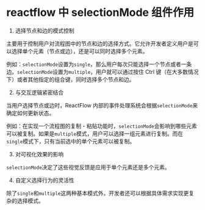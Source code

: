 # reactflow 中 selectionMode 组件作用

1. 选择节点和边的模式控制

主要用于控制用户对流程图中的节点和边的选择方式。它允许开发者定义用户是可以选择单个元素（节点或边），还是可以同时选择多个元素。

例如：`selectionMode`设置为`single`，那么用户每次只能选择一个节点或者一条边。`selectionMode`设置为`multiple`，用户就可以通过按住 Ctrl 键（在大多数情况下）或者其他指定的组合键，同时选择多个节点和边。

2. 与交互逻辑紧密结合

当用户选择节点或边时，ReactFlow 内部的事件处理系统会根据`selectionMode`来确定如何更新状态。

例如：在实现一个流程图的复制 - 粘贴功能时，`selectionMode`会影响到哪些元素可以被复制。如果是`multiple`模式，用户可以选择一组元素进行复制。而在`single`模式下，只有当前选中的单个元素可以被复制。

3. 对可视化效果的影响

`selectionMode`决定了这些视觉反馈是应用于单个元素还是多个元素。

4. 自定义选择行为的灵活性

除了`single`和`multiple`这两种基本模式外，开发者还可以根据具体需求实现更复杂的选择模式。
